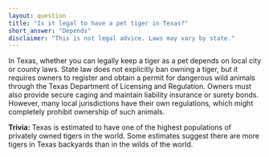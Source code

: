 ```yaml
---
layout: question
title: "Is it legal to have a pet tiger in Texas?"
short_answer: "Depends"
disclaimer: "This is not legal advice. Laws may vary by state."
---
```


In Texas, whether you can legally keep a tiger as a pet depends on local city or county laws. State law does not explicitly ban owning a tiger, but it requires owners to register and obtain a permit for dangerous wild animals through the Texas Department of Licensing and Regulation. Owners must also provide secure caging and maintain liability insurance or surety bonds. However, many local jurisdictions have their own regulations, which might completely prohibit ownership of such animals.

**Trivia:** Texas is estimated to have one of the highest populations of privately owned tigers in the world. Some estimates suggest there are more tigers in Texas backyards than in the wilds of the world.

